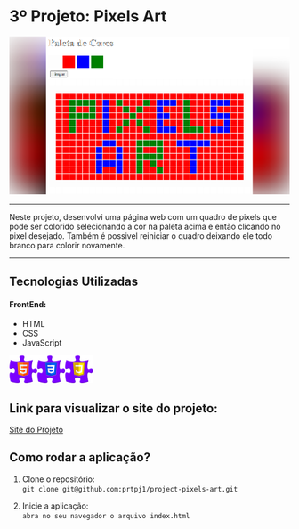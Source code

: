 # 3º Projeto: Pixels Art
<p align="center">
<img src="https://github.com/prtpj1/project-pixels-art/blob/main/PixelsPanel.png" alt="Header" />
</p>
<hr/>

Neste projeto, desenvolvi uma página web com um quadro de pixels que pode ser colorido selecionando a cor na paleta acima e então clicando no pixel desejado.
Também é possivel reiniciar o quadro deixando ele todo branco para colorir novamente.
<br>
<hr/>

## Tecnologias Utilizadas

#### FrontEnd:

* HTML
* CSS
* JavaScript

<img src="https://github.com/prtpj1/prtpj1/blob/main/Github%20Imgs/html2.png" width="50" height="50" alt="HTML" /><img src="https://github.com/prtpj1/prtpj1/blob/main/Github%20Imgs/CSS2.png" width="50" height="50" alt="CSS" /><img src="https://github.com/prtpj1/prtpj1/blob/main/Github%20Imgs/JavaScript2.png" width="50" height="50" alt="CSS" />


## Link para visualizar o site do projeto:

[Site do Projeto](https://prtpj1.github.io/lessons-learned/)

## Como rodar a aplicação?

1. Clone o repositório: <br>
`git clone git@github.com:prtpj1/project-pixels-art.git` 

2. Inicie a aplicação: <br>
`abra no seu navegador o arquivo index.html` 
<br>
